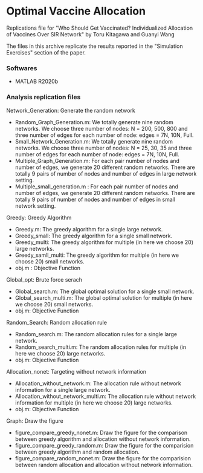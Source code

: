 # Optimal Vaccine Allocation

Replications file for "Who Should Get Vaccinated? Individualized Allocation of Vaccines Over SIR Network" by Toru Kitagawa and Guanyi Wang

The files in this archive replicate the results reported in the "Simulation Exercises" section of the paper.

### Softwares

- MATLAB R2020b

### Analysis replication files

Network_Generation: Generate the random network

- Random_Graph_Generation.m: We totally generate nine random networks. We choose three number of nodes: N = 200, 500, 800 and three number of edges for each number of node: edges = 7N, 10N, Full.
- Small_Network_Generation.m: We totally generate nine random networks. We choose three number of nodes: N = 25, 30, 35 and three number of edges for each number of node: edges = 7N, 10N, Full.
- Multiple_Graph_Generation.m: For each pair number of nodes and number of edges, we generate 20 different random networks. There are totally 9 pairs of number of nodes and number of edges in large network setting. 
- Multiple_small_generation.m : For each pair number of nodes and number of edges, we generate 20 different random networks. There are totally 9 pairs of number of nodes and number of edges in small network setting. 

Greedy: Greedy Algorithm

- Greedy.m: The greedy algorithm for a single large network.
- Greedy_small: The greedy algorithm for a single small network.
- Greedy_multi: The greedy algorithm for multiple (in here we choose 20) large networks.
- Greedy_samll_multi: The greedy algorithm for multiple (in here we choose 20) small networks.
- obj.m : Objective Function

Global_opt: Brute force serach

- Global_search.m: The global optimal solution for a single small network.
- Global_search_multi.m: The global optimal solution for multiple (in here we choose 20) small networks.
- obj.m: Objective Function

Random_Search: Random allocation rule

- Random_search.m: The random allocation rules for a single large network.
- Random_search_multi.m:  The random allocation rules for multiple (in here we choose 20) large networks.
- obj.m: Objective Function

Allocation_nonet: Targeting without network information

- Allocation_without_network.m: The allocation rule without network information for a single large network.
- Allocation_without_network_multi.m: The allocation rule without network information for multiple (in here we choose 20) large networks.
- obj.m: Objective Function

Graph: Draw the figure

- figure_compare_greedy_nonet.m: Draw the figure for the comparison between greedy algorithm and allocation without network information.
- figure_compare_greedy_random.m: Draw the figure for the comparision between greedy algorithm and random allocation.
- figure_compare_random_nonet.m: Draw the figure for the comparision between random allocation and allocation without network information.
